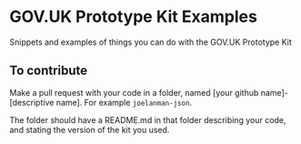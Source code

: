 # GOV.UK Prototype Kit Examples
Snippets and examples of things you can do with the GOV.UK Prototype Kit

## To contribute

Make a pull request with your code in a folder, named [your github name]-[descriptive name]. For example `joelanman-json`.

The folder should have a README.md in that folder describing your code, and stating the version of the kit you used.

